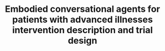 ---
name: "Embodied Conversational Agents For Patients With"
title: "Embodied conversational agents for patients with advanced illnesses intervention description and trial design"
journal: "journal name" 
project: "Palliative Care Agent"
event: "Society for General Internal Medicine Annual Conference"
authors:
- name: "Waite, K."
- name: "Henault, L."
- name: "Armstrong, L."
- name: "Jones, S."
- name: "Zang, Z."
- name: "Utami, D."
- name: "Shamekhi, A."
- name: "Olafsson, S."
- name: "Bickmore, T."
- name: "Paasche-Orlow, M."
year: 2018
resources: null
external_url: null
draft: false 
headless: true
---